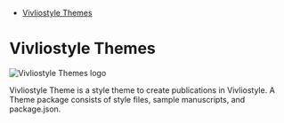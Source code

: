 <!-- START doctoc generated TOC please keep comment here to allow auto update -->
<!-- DON'T EDIT THIS SECTION, INSTEAD RE-RUN doctoc TO UPDATE -->

- [Vivliostyle Themes](#vivliostyle-themes)

<!-- END doctoc generated TOC please keep comment here to allow auto update -->

# Vivliostyle Themes

![Vivliostyle Themes logo](/assets/themes-logo.jpg)

Vivliostyle Theme is a style theme to create publications in Vivliostyle. A Theme package consists of style files, sample manuscripts, and package.json.
